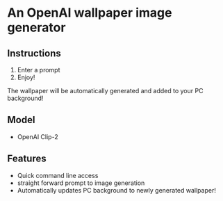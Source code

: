 # An OpenAI wallpaper image generator

## Instructions
1.   Enter a prompt
2.   Enjoy!

The wallpaper will be automatically generated and added to your PC background!


## Model
- OpenAI Clip-2

## Features
- Quick command line access
- straight forward prompt to image generation
- Automatically updates PC background to newly generated wallpaper!
